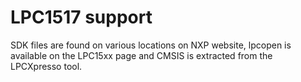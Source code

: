 # LPC1517 support

SDK files are found on various locations on NXP website, lpcopen is available on the LPC15xx page and CMSIS is extracted from the LPCXpresso tool.
